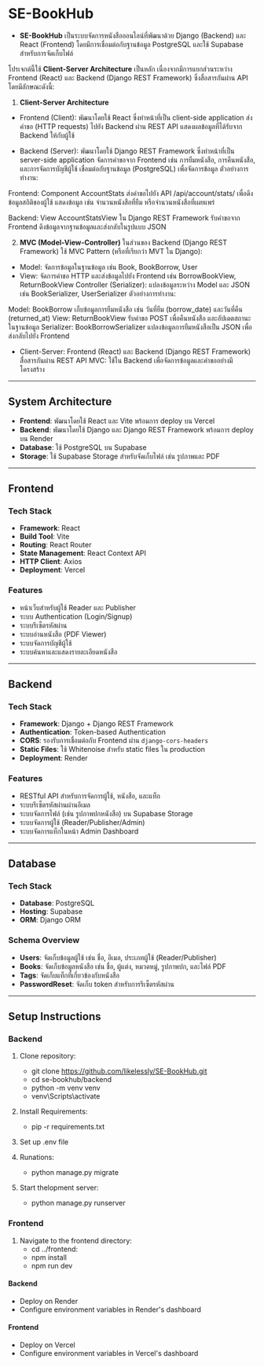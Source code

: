 # SE-BookHub

- **SE-BookHub** เป็นระบบจัดการหนังสือออนไลน์ที่พัฒนาด้วย Django (Backend) และ React (Frontend) โดยมีการเชื่อมต่อกับฐานข้อมูล PostgreSQL และใช้ Supabase สำหรับการจัดเก็บไฟล์

โปรเจกต์นี้ใช้ **Client-Server Architecture** เป็นหลัก เนื่องจากมีการแยกส่วนระหว่าง Frontend (React) และ Backend (Django REST Framework) ซึ่งสื่อสารกันผ่าน API โดยมีลักษณะดังนี้:

1. **Client-Server Architecture**
- Frontend (Client):
พัฒนาโดยใช้ React ซึ่งทำหน้าที่เป็น client-side application
ส่งคำขอ (HTTP requests) ไปยัง Backend ผ่าน REST API
แสดงผลข้อมูลที่ได้รับจาก Backend ให้กับผู้ใช้

- Backend (Server):
พัฒนาโดยใช้ Django REST Framework ซึ่งทำหน้าที่เป็น server-side application
จัดการคำขอจาก Frontend เช่น การยืมหนังสือ, การคืนหนังสือ, และการจัดการบัญชีผู้ใช้
เชื่อมต่อกับฐานข้อมูล (PostgreSQL) เพื่อจัดการข้อมูล
ตัวอย่างการทำงาน:

Frontend:
Component AccountStats ส่งคำขอไปยัง API /api/account/stats/ เพื่อดึงข้อมูลสถิติของผู้ใช้
แสดงข้อมูล เช่น จำนวนหนังสือที่ยืม หรือจำนวนหนังสือที่เผยแพร่

Backend:
View AccountStatsView ใน Django REST Framework รับคำขอจาก Frontend
ดึงข้อมูลจากฐานข้อมูลและส่งกลับในรูปแบบ JSON

2. **MVC (Model-View-Controller)**
ในส่วนของ Backend (Django REST Framework) ใช้ MVC Pattern (หรือที่เรียกว่า MVT ใน Django):

- Model:
จัดการข้อมูลในฐานข้อมูล เช่น Book, BookBorrow, User
- View:
จัดการคำขอ HTTP และส่งข้อมูลไปยัง Frontend เช่น BorrowBookView, ReturnBookView
Controller (Serializer):
แปลงข้อมูลระหว่าง Model และ JSON เช่น BookSerializer, UserSerializer
ตัวอย่างการทำงาน:

Model:
BookBorrow เก็บข้อมูลการยืมหนังสือ เช่น วันที่ยืม (borrow_date) และวันที่คืน (returned_at)
View:
ReturnBookView รับคำขอ POST เพื่อคืนหนังสือ และอัปเดตสถานะในฐานข้อมูล
Serializer:
BookBorrowSerializer แปลงข้อมูลการยืมหนังสือเป็น JSON เพื่อส่งกลับไปยัง Frontend

- Client-Server:
Frontend (React) และ Backend (Django REST Framework) สื่อสารกันผ่าน REST API
MVC:
ใช้ใน Backend เพื่อจัดการข้อมูลและคำขออย่างมีโครงสร้าง

---

## **System Architecture**

- **Frontend**: พัฒนาโดยใช้ React และ Vite พร้อมการ deploy บน Vercel
- **Backend**: พัฒนาโดยใช้ Django และ Django REST Framework พร้อมการ deploy บน Render
- **Database**: ใช้ PostgreSQL บน Supabase
- **Storage**: ใช้ Supabase Storage สำหรับจัดเก็บไฟล์ เช่น รูปภาพและ PDF

---

## **Frontend**

### **Tech Stack**
- **Framework**: React
- **Build Tool**: Vite
- **Routing**: React Router
- **State Management**: React Context API
- **HTTP Client**: Axios
- **Deployment**: Vercel

### **Features**
- หน้าเว็บสำหรับผู้ใช้ Reader และ Publisher
- ระบบ Authentication (Login/Signup)
- ระบบรีเซ็ตรหัสผ่าน
- ระบบอ่านหนังสือ (PDF Viewer)
- ระบบจัดการบัญชีผู้ใช้
- ระบบค้นหาและแสดงรายละเอียดหนังสือ

---

## **Backend**

### **Tech Stack**
- **Framework**: Django + Django REST Framework
- **Authentication**: Token-based Authentication
- **CORS**: รองรับการเชื่อมต่อกับ Frontend ผ่าน `django-cors-headers`
- **Static Files**: ใช้ Whitenoise สำหรับ static files ใน production
- **Deployment**: Render

### **Features**
- RESTful API สำหรับการจัดการผู้ใช้, หนังสือ, และแท็ก
- ระบบรีเซ็ตรหัสผ่านผ่านอีเมล
- ระบบจัดการไฟล์ (เช่น รูปภาพปกหนังสือ) บน Supabase Storage
- ระบบจัดการผู้ใช้ (Reader/Publisher/Admin)
- ระบบจัดการแท็กในหน้า Admin Dashboard

---

## **Database**

### **Tech Stack**
- **Database**: PostgreSQL
- **Hosting**: Supabase
- **ORM**: Django ORM

### **Schema Overview**
- **Users**: จัดเก็บข้อมูลผู้ใช้ เช่น ชื่อ, อีเมล, ประเภทผู้ใช้ (Reader/Publisher)
- **Books**: จัดเก็บข้อมูลหนังสือ เช่น ชื่อ, ผู้แต่ง, หมวดหมู่, รูปภาพปก, และไฟล์ PDF
- **Tags**: จัดเก็บแท็กที่เกี่ยวข้องกับหนังสือ
- **PasswordReset**: จัดเก็บ token สำหรับการรีเซ็ตรหัสผ่าน

---

## **Setup Instructions**

### **Backend**
1. Clone repository:
   - git clone https://github.com/likelessly/SE-BookHub.git
   - cd se-bookhub/backend
   - python -m venv venv
   - venv\Scripts\activate
   
3. Install Requirements:
   - pip -r requirements.txt
   
4. Set up .env file
   
5. Runations:
   - python manage.py migrate
   
6. Start thelopment server:
   - python manage.py runserver
   
### **Frontend**
1. Navigate to the frontend directory:
   - cd ../frontend:
   - npm install
   - npm run dev
   
#### **Backend**
- Deploy on Render
- Configure environment variables in Render's dashboard

#### **Frontend**
- Deploy on Vercel
- Configure environment variables in Vercel's dashboard

